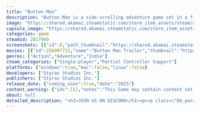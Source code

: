 ```yaml
---
title: "Button Man"
description: "Button Man is a side-scrolling adventure game set in a fictional Nova Scotia during prohibition. After years of being the henchmen to the local bootlegging kingpin your job now is to find who killed him and protect the town from what’s coming to it. Explore Kingsport and learn the truth!"
image: "https://shared.akamai.steamstatic.com/store_item_assets/steam/apps/2817960/header.jpg?t=1732563160"
capsule_image: "https://shared.akamai.steamstatic.com/store_item_assets/steam/apps/2817960/1b6c9ba6407a7de4c4f02c58a2bdce1ab592500c/capsule_231x87.jpg?t=1732563160"
categories: game
steamid: 2817960
screenshots: [{"id":0,"path_thumbnail":"https://shared.akamai.steamstatic.com/store_item_assets/steam/apps/2817960/ss_8e669b670644c3291d5bf4dd423b9303820c7233.600x338.jpg?t=1732563160","path_full":"https://shared.akamai.steamstatic.com/store_item_assets/steam/apps/2817960/ss_8e669b670644c3291d5bf4dd423b9303820c7233.1920x1080.jpg?t=1732563160"},{"id":1,"path_thumbnail":"https://shared.akamai.steamstatic.com/store_item_assets/steam/apps/2817960/ss_c490842d5a1e38f75d9e3865c329f1d5d3267db9.600x338.jpg?t=1732563160","path_full":"https://shared.akamai.steamstatic.com/store_item_assets/steam/apps/2817960/ss_c490842d5a1e38f75d9e3865c329f1d5d3267db9.1920x1080.jpg?t=1732563160"},{"id":2,"path_thumbnail":"https://shared.akamai.steamstatic.com/store_item_assets/steam/apps/2817960/ss_633081b816c653b32af08e3b9b75f70f2c1eb7fd.600x338.jpg?t=1732563160","path_full":"https://shared.akamai.steamstatic.com/store_item_assets/steam/apps/2817960/ss_633081b816c653b32af08e3b9b75f70f2c1eb7fd.1920x1080.jpg?t=1732563160"},{"id":3,"path_thumbnail":"https://shared.akamai.steamstatic.com/store_item_assets/steam/apps/2817960/ss_99a79d22bf75da3cb6c826e21bb8fbb4de007d39.600x338.jpg?t=1732563160","path_full":"https://shared.akamai.steamstatic.com/store_item_assets/steam/apps/2817960/ss_99a79d22bf75da3cb6c826e21bb8fbb4de007d39.1920x1080.jpg?t=1732563160"},{"id":4,"path_thumbnail":"https://shared.akamai.steamstatic.com/store_item_assets/steam/apps/2817960/ss_ef0e7a28f5e8e77e6788c10915164ec591f20f28.600x338.jpg?t=1732563160","path_full":"https://shared.akamai.steamstatic.com/store_item_assets/steam/apps/2817960/ss_ef0e7a28f5e8e77e6788c10915164ec591f20f28.1920x1080.jpg?t=1732563160"},{"id":5,"path_thumbnail":"https://shared.akamai.steamstatic.com/store_item_assets/steam/apps/2817960/ss_7a407b37fdb1942089662da51ddda044e05eec73.600x338.jpg?t=1732563160","path_full":"https://shared.akamai.steamstatic.com/store_item_assets/steam/apps/2817960/ss_7a407b37fdb1942089662da51ddda044e05eec73.1920x1080.jpg?t=1732563160"},{"id":6,"path_thumbnail":"https://shared.akamai.steamstatic.com/store_item_assets/steam/apps/2817960/ss_8318d6f51f90f282bb4c0c4731c8b9eb37a7034a.600x338.jpg?t=1732563160","path_full":"https://shared.akamai.steamstatic.com/store_item_assets/steam/apps/2817960/ss_8318d6f51f90f282bb4c0c4731c8b9eb37a7034a.1920x1080.jpg?t=1732563160"},{"id":7,"path_thumbnail":"https://shared.akamai.steamstatic.com/store_item_assets/steam/apps/2817960/ss_219745ca43ff99201a147e81167b4127ee32ad1b.600x338.jpg?t=1732563160","path_full":"https://shared.akamai.steamstatic.com/store_item_assets/steam/apps/2817960/ss_219745ca43ff99201a147e81167b4127ee32ad1b.1920x1080.jpg?t=1732563160"},{"id":8,"path_thumbnail":"https://shared.akamai.steamstatic.com/store_item_assets/steam/apps/2817960/ss_d93b79256cfdce07f2aa4298b185056938062b52.600x338.jpg?t=1732563160","path_full":"https://shared.akamai.steamstatic.com/store_item_assets/steam/apps/2817960/ss_d93b79256cfdce07f2aa4298b185056938062b52.1920x1080.jpg?t=1732563160"}]
movies: [{"id":256997721,"name":"Button Man Trailer","thumbnail":"https://shared.akamai.steamstatic.com/store_item_assets/steam/apps/256997721/4287b13b7ec8359d27099c698dfb75f656d9df63/movie_600x337.jpg?t=1728925200","webm":{"480":"http://video.akamai.steamstatic.com/store_trailers/256997721/movie480_vp9.webm?t=1728925200","max":"http://video.akamai.steamstatic.com/store_trailers/256997721/movie_max_vp9.webm?t=1728925200"},"mp4":{"480":"http://video.akamai.steamstatic.com/store_trailers/256997721/movie480.mp4?t=1728925200","max":"http://video.akamai.steamstatic.com/store_trailers/256997721/movie_max.mp4?t=1728925200"},"highlight":true}]
genres: ["Action","Adventure","Indie"]
steam_categories: ["Single-player","Partial Controller Support"]
platforms: {"windows":true,"mac":false,"linux":false}
developers: ["Styrax Studios Inc."]
publishers: ["Styrax Studios Inc."]
release_date: {"coming_soon":true,"date":"2025"}
content_warning: {"ids":[5],"notes":"This Game may contain content not appropriate for all ages, or may not be appropriate for viewing at work: General Mature Content"}
about: null
detailed_description: "<h1>JOIN US ON DISCORD</h1><p><p class=\"bb_paragraph\"><img class=\"bb_img\" src=\"https://shared.akamai.steamstatic.com/store_item_assets/steam/apps/2817960/extras/Discord_invite2.png?t=1732563160\" /></p></p><br><h1>About the Game</h1><img class=\"bb_img\" src=\"https://shared.akamai.steamstatic.com/store_item_assets/steam/apps/2817960/extras/buttonmanbanner2.png?t=1732563160\" /><br>Welcome to Kingsport! Home to the best views, friendliest of neighbors, and base to one of the biggest bootlegging operations on the Atlantic Ocean. Join us as Bruce McKenzie, professional Button Man to the local Kingpin, in his quest to find the killer of his boss and beloved socialite. With his friends and associates that you'll pick along the way discover the truth and seal the fate of the city.<br><br><img class=\"bb_img\" src=\"https://shared.akamai.steamstatic.com/store_item_assets/steam/apps/2817960/extras/Untitledvideo1-ezgif.com-video-to-gif-converter.gif?t=1732563160\" /><h2 class=\"bb_tag\">Hand Drawn Visuals</h2>From the sprites, the animation, the backgrounds, and our full comic book, every line is carefully drawn by our fantastic artists. We pay great attention to detail and draw from multiple inspirations of comic books in the 1920's and 30's. We always look for references and inspirations that will allow us to provide an authentic experience with reverence to the places we're depicting.<br><img class=\"bb_img\" src=\"https://shared.akamai.steamstatic.com/store_item_assets/steam/apps/2817960/extras/buttonmancastbanner.png?t=1732563160\" /><h2 class=\"bb_tag\">Features</h2><ul class=\"bb_ul\"><li>Meaningful choices that changes the lives of the people of Kingsport.<br></li><li>Tactical beat 'em up against myriad enemies.<br></li><li>An explorable city full of activities and collectibles.<br></li><li>A number of companions that will join you in battles and in puzzles.<br></li><li>Reputation and mental health systems<br></li><li>Multiple endings.</li></ul><br><img class=\"bb_img\" src=\"https://shared.akamai.steamstatic.com/store_item_assets/steam/apps/2817960/extras/buttonman_gamescom_banner2.png?t=1732563160\" />"
---
```


